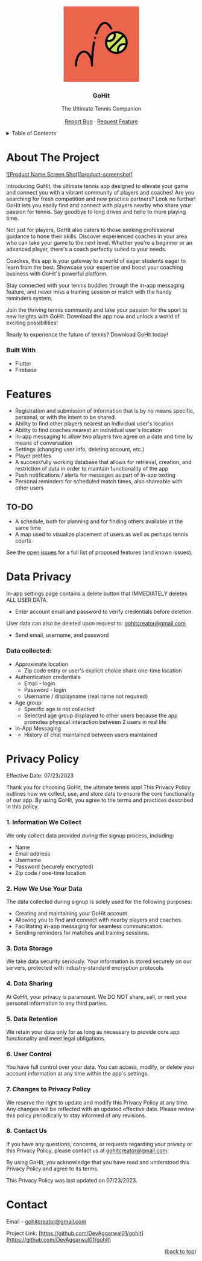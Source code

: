 <!-- Improved compatibility of back to top link: See: https://github.com/othneildrew/Best-README-Template/pull/73 -->
<a name="readme-top"></a>
<!--
*** Thanks for checking out the Best-README-Template. If you have a suggestion
*** that would make this better, please fork the repo and create a pull request
*** or simply open an issue with the tag "enhancement".
*** Don't forget to give the project a star!
*** Thanks again! Now go create something AMAZING! :D
-->



<!-- PROJECT SHIELDS -->
<!--
*** I'm using markdown "reference style" links for readability.
*** Reference links are enclosed in brackets [ ] instead of parentheses ( ).
*** See the bottom of this document for the declaration of the reference variables
*** for contributors-url, forks-url, etc. This is an optional, concise syntax you may use.
*** https://www.markdownguide.org/basic-syntax/#reference-style-links
-->



<!-- PROJECT LOGO -->
<br />
<div align="center">
  <a href="https://github.com/DevAggarwal01/go-hit">
    <img src="images/play_store_512.png" alt="Logo" width="200" height="200">
  </a>

<h3 align="center">GoHit</h3>

  <p align="center">
    The Ultimate Tennis Companion
    <br />
    <br />
    <a href="https://github.com/DevAggarwal01/go-hit/issues">Report Bug</a>
    ·
    <a href="https://github.com/DevAggarwal01/go-hit/issues">Request Feature</a>
  </p>
</div>



<!-- TABLE OF CONTENTS -->
<details>
  <summary>Table of Contents</summary>
  <ol>
    <li>
      <a href="#about-the-project">About The Project</a>
      <ul>
        <li><a href="#built-with">Built With</a></li>
      </ul>
    </li>
    <li><a href="#features">Features</a></li>
    <ul>
        <li><a href="#to-do">TO-DO</a></li>
      </ul>
    <li><a href="#data-privacy">Data Privacy</a></li>
    <ul>
        <li><a href="#data-collected">Data Collected</a></li>
      </ul>
    <li><a href="#privacy-policy">Privacy Policy</a></li>
    <li><a href="#contact">Contact</a></li>
  </ol>
</details>



<!-- ABOUT THE PROJECT -->
# About The Project

[![Product Name Screen Shot][product-screenshot]](https://example.com)

Introducing GoHit, the ultimate tennis app designed to elevate your game and connect you with a vibrant community of players and coaches! 
Are you searching for fresh competition and new practice partners? Look no further! GoHit lets you easily find and connect with players nearby who share your passion for tennis. Say goodbye to long drives and hello to more playing time.

Not just for players, GoHit also caters to those seeking professional guidance to hone their skills. Discover experienced coaches in your area who can take your game to the next level. Whether you're a beginner or an advanced player, there's a coach perfectly suited to your needs.

Coaches, this app is your gateway to a world of eager students eager to learn from the best. Showcase your expertise and boost your coaching business with GoHit's powerful platform.

Stay connected with your tennis buddies through the in-app messaging feature, and never miss a training session or match with the handy reminders system.

Join the thriving tennis community and take your passion for the sport to new heights with GoHit. Download the app now and unlock a world of exciting possibilities!

Ready to experience the future of tennis? Download GoHit today!
### Built With
* Flutter
* Firebase



<!-- Features -->
# Features
- Registration and submission of information that is by no means specific, personal, or with the intent to be shared.
- Ability to find other players nearest an individual user's location
- Ability to find coaches nearest an individual user's location
- In-app messaging to allow two players two agree on a date and time by means of conversation
- Settings (changing user info, deleting account, etc.)
- Player profiles
- A successfully working database that allows for retrieval, creation, and restriction of data in order to maintain functionality of the app
- Push notifications / alerts for messages as part of in-app texting
- Personal reminders for scheduled match times, also shareable with other users
## TO-DO
- A schedule, both for planning and for finding others available at the same time
- A map used to visualize placement of users as well as perhaps tennis courts

See the [open issues](https://github.com/DevAggarwal01/go-hit/issues) for a full list of proposed features (and known issues).

<!-- Data Privacy -->
# Data Privacy
In-app settings page contains a delete button that IMMEDIATELY deletes ALL USER DATA. 
- Enter account email and password to verify credentials before deletion.

User data can also be deleted upon request to: gohitcreator@gmail.com 
- Send email, username, and password

### Data collected:
- Approximate location
  - Zip code entry or user's explicit choice share one-time location 
- Authentication credentials
  - Email - login
  - Password - login
  - Username / displayname (real name not required)
- Age group
  - Specific age is not collected
  - Selected age group displayed to other users because the app promotes physical interaction between 2 users in real life
- In-App Messaging
- - History of chat maintained between users maintained



<!-- Privacy Policy -->
# Privacy Policy
Effective Date: 07/23/2023

Thank you for choosing GoHit, the ultimate tennis app! This Privacy Policy outlines how we collect, use, and store data to ensure the core functionality of our app. By using GoHit, you agree to the terms and practices described in this policy.

### 1. Information We Collect

We only collect data provided during the signup process, including:

- Name
- Email address
- Username
- Password (securely encrypted)
- Zip code / one-time location

### 2. How We Use Your Data

The data collected during signup is solely used for the following purposes:

- Creating and maintaining your GoHit account.
- Allowing you to find and connect with nearby players and coaches.
- Facilitating in-app messaging for seamless communication.
- Sending reminders for matches and training sessions.
### 3. Data Storage

We take data security seriously. Your information is stored securely on our servers, protected with industry-standard encryption protocols.

### 4. Data Sharing

At GoHit, your privacy is paramount. We DO NOT share, sell, or rent your personal information to any third parties.

### 5. Data Retention

We retain your data only for as long as necessary to provide core app functionality and meet legal obligations.

### 6. User Control

You have full control over your data. You can access, modify, or delete your account information at any time within the app's settings.

### 7. Changes to Privacy Policy

We reserve the right to update and modify this Privacy Policy at any time. Any changes will be reflected with an updated effective date. Please review this policy periodically to stay informed of any revisions.

### 8. Contact Us

If you have any questions, concerns, or requests regarding your privacy or this Privacy Policy, please contact us at gohitcreator@gmail.com.

By using GoHit, you acknowledge that you have read and understood this Privacy Policy and agree to its terms.

This Privacy Policy was last updated on 07/23/2023.

<!-- CONTACT -->
# Contact

Email - gohitcreator@gmail.com

Project Link: [https://github.com/DevAggarwal01/gohit](https://github.com/DevAggarwal01/gohit)

<p align="right">(<a href="#readme-top">back to top</a>)</p>



